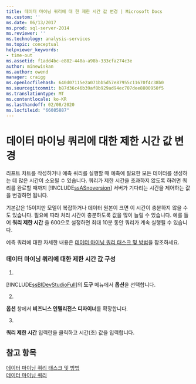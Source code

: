 ```yaml
---
title: 데이터 마이닝 쿼리에 대 한 제한 시간 값 변경 | Microsoft Docs
ms.custom: ''
ms.date: 06/13/2017
ms.prod: sql-server-2014
ms.reviewer: ''
ms.technology: analysis-services
ms.topic: conceptual
helpviewer_keywords:
- time-out
ms.assetid: f1add4bc-e882-440a-a98b-333cfa274c3e
author: minewiskan
ms.author: owend
manager: craigg
ms.openlocfilehash: 640d07115e2a071bb5d57e87955c11670f4c38b0
ms.sourcegitcommit: b87d36c46b39af8b929ad94ec707dee8800950f5
ms.translationtype: MT
ms.contentlocale: ko-KR
ms.lasthandoff: 02/08/2020
ms.locfileid: "66085887"
---
```

# <a name="change-the-time-out-value-for-data-mining-queries"></a>데이터 마이닝 쿼리에 대한 제한 시간 값 변경
  리프트 차트를 작성하거나 예측 쿼리를 실행할 때 예측에 필요한 모든 데이터를 생성하는 데 많은 시간이 소요될 수 있습니다. 쿼리가 제한 시간을 초과하지 않도록 하려면 쿼리를 완료할 때까지 [!INCLUDE[ssASnoversion](../../includes/ssasnoversion-md.md)] 서버가 기다리는 시간을 제어하는 값을 변경하면 됩니다.  
  
 기본값은 15이지만 모델이 복잡하거나 데이터 원본이 크면 이 시간이 충분하지 않을 수도 있습니다. 필요에 따라 처리 시간이 충분하도록 값을 많이 늘릴 수 있습니다. 예를 들어 **쿼리 제한 시간** 을 600으로 설정하면 최대 10분 동안 쿼리가 계속 실행될 수 있습니다.  
  
 예측 쿼리에 대한 자세한 내용은 [데이터 마이닝 쿼리 태스크 및 방법](data-mining-query-tasks-and-how-tos.md)을 참조하세요.  
  
### <a name="configure-the-time-out-value-for-data-mining-queries"></a>데이터 마이닝 쿼리에 대한 제한 시간 값 구성  
  
1.  
  [!INCLUDE[ssBIDevStudioFull](../../includes/ssbidevstudiofull-md.md)]의 **도구** 메뉴에서 **옵션**을 선택합니다.  
  
2.  
  **옵션** 창에서 **비즈니스 인텔리전스 디자이너**를 확장합니다.  
  
3.  
  **쿼리 제한 시간** 입력란을 클릭하고 시간(초) 값을 입력합니다.  
  
## <a name="see-also"></a>참고 항목  
 [데이터 마이닝 쿼리 태스크 및 방법](data-mining-query-tasks-and-how-tos.md)   
 [데이터 마이닝 쿼리](data-mining-queries.md)  
  
  
